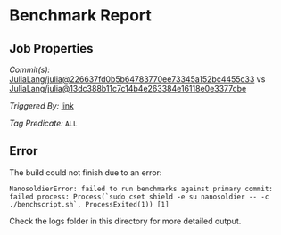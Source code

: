 # Benchmark Report

## Job Properties

*Commit(s):* [JuliaLang/julia@226637fd0b5b64783770ee73345a152bc4455c33](https://github.com/JuliaLang/julia/commit/226637fd0b5b64783770ee73345a152bc4455c33) vs [JuliaLang/julia@13dc388b11c7c14b4e263384e16118e0e3377cbe](https://github.com/JuliaLang/julia/commit/13dc388b11c7c14b4e263384e16118e0e3377cbe)

*Triggered By:* [link](https://github.com/JuliaLang/julia/pull/24774#issuecomment-350386426)

*Tag Predicate:* `ALL`

## Error

The build could not finish due to an error:

```
NanosoldierError: failed to run benchmarks against primary commit: failed process: Process(`sudo cset shield -e su nanosoldier -- -c ./benchscript.sh`, ProcessExited(1)) [1]
```

Check the logs folder in this directory for more detailed output.

